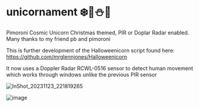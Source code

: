 # unicornament ❄️🎅⛄🎄
Pimoroni Cosmic Unicorn Christmas themed, PIR or Doplar Radar enabled.
Many thanks to my friend pb and pimoroni
 
This is further development of the Halloweenicorn script found here: https://github.com/mrglennjones/Halloweenicorn

It now uses a Doppler Radar RCWL-0516 sensor to detect human movement which works through windows unlike the previous PIR sensor

![InShot_20231123_221819265](https://github.com/mrglennjones/unicornament/assets/78789353/9ef4341d-fe33-417f-8014-b9ed1c9fa69c)


![image](https://github.com/mrglennjones/unicornament/assets/78789353/39813e43-cab4-4ae0-bbfc-9bdcb48f5222)
